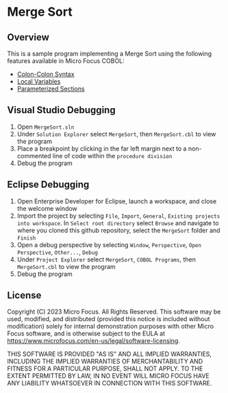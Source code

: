 # Merge Sort

## Overview

This is a sample program implementing a Merge Sort using the following features available in Micro Focus COBOL:
* [Colon-Colon Syntax](https://github.com/MicroFocus/COBOL-Samples/tree/main/ColonColonSyntax)
* [Local Variables](https://github.com/MicroFocus/COBOL-Samples/tree/main/LocalVariables)
* [Parameterized Sections](https://github.com/MicroFocus/COBOL-Samples/tree/main/ParameterizedSections)

## Visual Studio Debugging
1. Open `MergeSort.sln`
2. Under `Solution Explorer` select `MergeSort`, then `MergeSort.cbl` to view the program
3. Place a breakpoint by clicking in the far left margin next to a non-commented line of code within the `procedure division`
4. Debug the program

## Eclipse Debugging
1. Open Enterprise Developer for Eclipse, launch a workspace, and close the welcome window
2. Import the project by selecting `File`, `Import`, `General`, `Existing projects into workspace`. In `Select root directory` select `Browse` and navigate to where you cloned this github repository, select the `MergeSort` folder and `Finish`
4. Open a debug perspective by selecting `Window`, `Perspective`, `Open Perspective`, `Other...`, `Debug`
5. Under `Project Explorer` select `MergeSort`, `COBOL Programs`, then `MergeSort.cbl` to view the program
6. Debug the program

## License

Copyright (C) 2023 Micro Focus. All Rights Reserved.
This software may be used, modified, and distributed
(provided this notice is included without modification)
solely for internal demonstration purposes with other
Micro Focus software, and is otherwise subject to the EULA at
https://www.microfocus.com/en-us/legal/software-licensing.

THIS SOFTWARE IS PROVIDED "AS IS" AND ALL IMPLIED
WARRANTIES, INCLUDING THE IMPLIED WARRANTIES OF
MERCHANTABILITY AND FITNESS FOR A PARTICULAR PURPOSE,
SHALL NOT APPLY.
TO THE EXTENT PERMITTED BY LAW, IN NO EVENT WILL
MICRO FOCUS HAVE ANY LIABILITY WHATSOEVER IN CONNECTION
WITH THIS SOFTWARE.